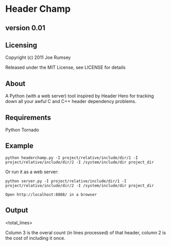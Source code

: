 Header Champ
============

version 0.01
------------

Licensing
---------
Copyright (c) 2011 Joe Rumsey

Released under the MIT License, see LICENSE for details

About
-----

A Python (with a web server) tool inspired by Header Hero for tracking
down all your awful C and C++ header dependency problems.

Requirements
------------
Python
Tornado

Example
-------

    python headerchamp.py -I project/relative/include/dir/1 -I project/relative/include/dir/2 -I /system/include/dir project_dir

Or run it as a web server:

    python server.py -I project/relative/include/dir/1 -I project/relative/include/dir/2 -I /system/include/dir project_dir

	Open http://localhost:8888/ in a browser

Output
------
<count> <lines> <total_lines> <filename>

Column 3 is the overal count (in lines processed) of that header,
column 2 is the cost of including it once.
